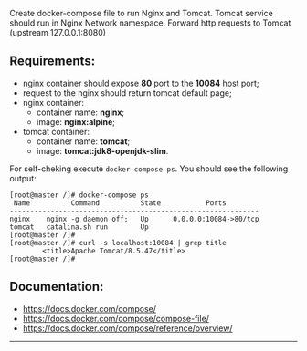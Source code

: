 
Create docker-compose file to run Nginx and Tomcat. Tomcat service should run in Nginx Network
namespace. Forward http requests to Tomcat (upstream 127.0.0.1:8080)
  
  
## Requirements:
- nginx container should expose **80** port to the **10084** host port;
- request to the nginx should return tomcat default page;
- nginx container:
  - container name: **nginx**;
  - image: **nginx:alpine**;  
- tomcat container:
  - container name: **tomcat**;
  - image: **tomcat:jdk8-openjdk-slim**.
  

For self-cheking execute `docker-compose ps`. You should see the following output:  
```
[root@master /]# docker-compose ps
 Name          Command          State           Ports
-------------------------------------------------------------
nginx    nginx -g daemon off;   Up      0.0.0.0:10084->80/tcp
tomcat   catalina.sh run        Up
[root@master /]#
[root@master /]# curl -s localhost:10084 | grep title
        <title>Apache Tomcat/8.5.47</title>
[root@master /]#
```
  
  
## Documentation:
- https://docs.docker.com/compose/
- https://docs.docker.com/compose/compose-file/
- https://docs.docker.com/compose/reference/overview/

---
